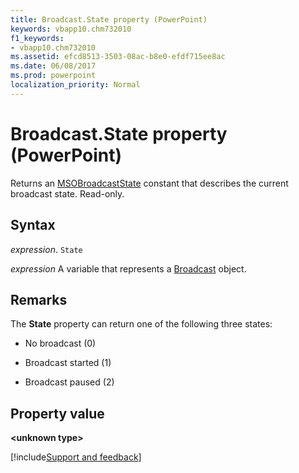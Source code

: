 ```yaml
---
title: Broadcast.State property (PowerPoint)
keywords: vbapp10.chm732010
f1_keywords:
- vbapp10.chm732010
ms.assetid: efcd8513-3503-08ac-b8e0-efdf715ee8ac
ms.date: 06/08/2017
ms.prod: powerpoint
localization_priority: Normal
---
```



# Broadcast.State property (PowerPoint)

Returns an [MSOBroadcastState](overview/Library-Reference/msobroadcaststate-enumeration-office.md) constant that describes the current broadcast state. Read-only.


## Syntax

_expression_. `State`

_expression_ A variable that represents a [Broadcast](PowerPoint.Broadcast.md) object.


## Remarks

The  **State** property can return one of the following three states:


- No broadcast (0)
    
- Broadcast started (1)
    
- Broadcast paused (2)
    

## Property value

 **&lt;unknown type&gt;**

[!include[Support and feedback](~/includes/feedback-boilerplate.md)]